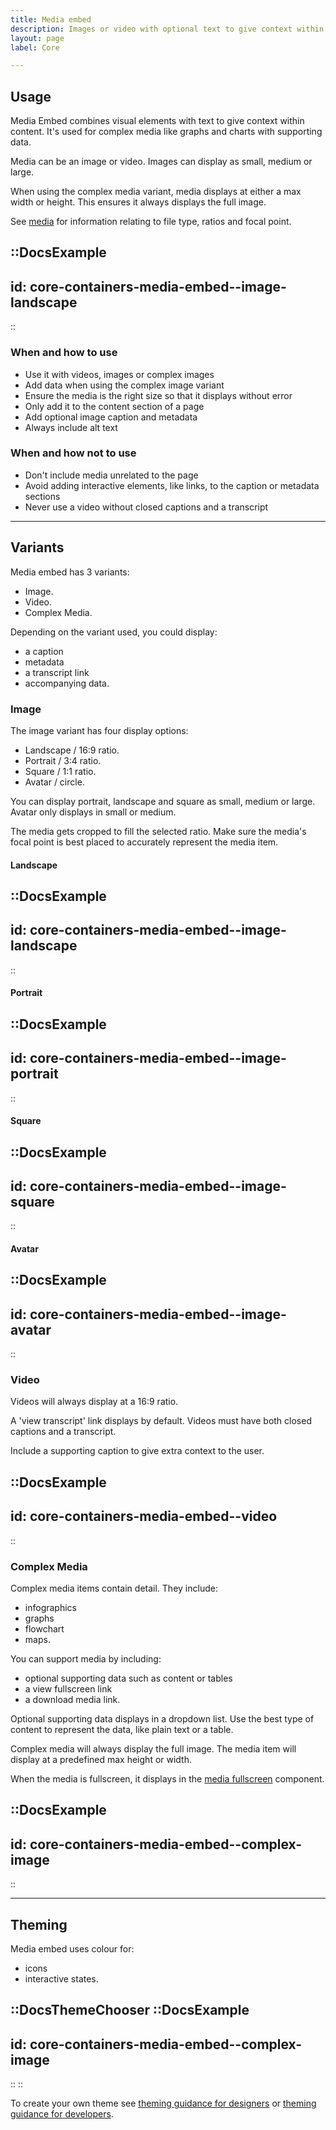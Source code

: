 ```yaml
---
title: Media embed
description: Images or video with optional text to give context within content.
layout: page
label: Core

---
```


## Usage

Media Embed combines visual elements with text to give context within content. It's used for complex media like graphs and charts with supporting data.

Media can be an image or video. Images can display as small, medium or large.

When using the complex media variant, media displays at either a max width or height. This ensures it always displays the full image.

See [media](/design-system/components/media/) for information relating to file type, ratios and focal point.

::DocsExample
---
id: core-containers-media-embed--image-landscape
---
::

### When and how to use

- Use it with videos, images or complex images
- Add data when using the complex image variant
- Ensure the media is the right size so that it displays without error
- Only add it to the content section of a page
- Add optional image caption and metadata
- Always include alt text

### When and how not to use

- Don't include media unrelated to the page
- Avoid adding interactive elements, like links, to the caption or metadata sections
- Never use a video without closed captions and a transcript

---

## Variants

Media embed has 3 variants:

- Image.
- Video.
- Complex Media.

Depending on the variant used, you could display:

- a caption
- metadata
- a transcript link
- accompanying data. 

### Image

The image variant has four display options:

- Landscape / 16:9 ratio.
- Portrait / 3:4 ratio.
- Square / 1:1 ratio.
- Avatar / circle.

You can display portrait, landscape and square as small, medium or large. Avatar only displays in small or medium.

The media gets cropped to fill the selected ratio. Make sure the media's focal point is best placed to accurately represent the media item. 

#### Landscape

::DocsExample
---
id: core-containers-media-embed--image-landscape
---
::

#### Portrait

::DocsExample
---
id: core-containers-media-embed--image-portrait
---
::

#### Square

::DocsExample
---
id: core-containers-media-embed--image-square
---
::

#### Avatar

::DocsExample
---
id: core-containers-media-embed--image-avatar
---
::

### Video

Videos will always display at a 16:9 ratio.

A 'view transcript' link displays by default. Videos must have both closed captions and a transcript.

Include a supporting caption to give extra context to the user.

::DocsExample
---
id: core-containers-media-embed--video
---
::

### Complex Media

Complex media items contain detail. They include:

- infographics
- graphs
- flowchart
- maps.

You can support media by including:

- optional supporting data such as content or tables
- a view fullscreen link
- a download media link.

Optional supporting data displays in a dropdown list. Use the best type of content to represent the data, like plain text or a table.

Complex media will always display the full image. The media item will display at a predefined max height or width.

When the media is fullscreen, it displays in the [media fullscreen](/design-system/components/media-fullscreen/) component.

::DocsExample
---
id: core-containers-media-embed--complex-image
---
::

---

## Theming

Media embed uses colour for:

- icons
- interactive states.

::DocsThemeChooser
  ::DocsExample
  ---
  id: core-containers-media-embed--complex-image
  ---
  ::
::

To create your own theme see [theming guidance for designers](/design-system/design/theming-guidance-for-designers) or [theming guidance for developers](/design-system/develop/theming).

